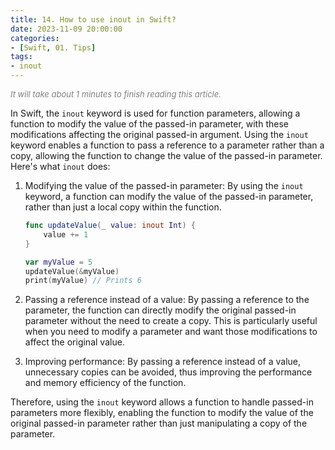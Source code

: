 ```yaml
---
title: 14. How to use inout in Swift?
date: 2023-11-09 20:00:00
categories: 
- [Swift, 01. Tips]
tags:
- inout
---
```


<font color=gray size=2>*It will take about 1 minutes to finish reading this article.*</font>

In Swift, the `inout` keyword is used for function parameters, allowing a function to modify the value of the passed-in parameter, with these modifications affecting the original passed-in argument. Using the `inout` keyword enables a function to pass a reference to a parameter rather than a copy, allowing the function to change the value of the passed-in parameter. Here's what `inout` does:

1. Modifying the value of the passed-in parameter: By using the `inout` keyword, a function can modify the value of the passed-in parameter, rather than just a local copy within the function.

   ```swift
   func updateValue(_ value: inout Int) {
       value += 1
   }

   var myValue = 5
   updateValue(&myValue)
   print(myValue) // Prints 6
   ```

2. Passing a reference instead of a value: By passing a reference to the parameter, the function can directly modify the original passed-in parameter without the need to create a copy. This is particularly useful when you need to modify a parameter and want those modifications to affect the original value.

3. Improving performance: By passing a reference instead of a value, unnecessary copies can be avoided, thus improving the performance and memory efficiency of the function.

Therefore, using the `inout` keyword allows a function to handle passed-in parameters more flexibly, enabling the function to modify the value of the original passed-in parameter rather than just manipulating a copy of the parameter.